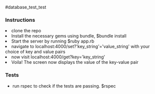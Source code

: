 #database_test_test

<h3>Instructions</h3>
<li>clone the repo
<li>Install the necessary gems using bundle, $bundle install
<li>Start the server by running $ruby app.rb
<li>navigate to localhost:4000/set?'key_string'='value_string' with your choice of key and value pairs
<li>now visit localhost:4000/get?key='key_string'
<li>Voila! The screen now displays the value of the key-value pair

<h3>Tests</h3>
<ul>
<li>run rspec to check if the tests are passing. $rspec </li>
</ul>
</ul>
